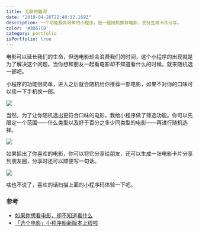 ```yaml
---
title: 无聊的脑洞
date: "2019-04-28T22:40:32.169Z"
description: 一个功能极其简单的小程序，摇一摇随机推荐电影，支持生成卡片分享。
color: '#3D67CB'
category: portfolio
isPortfolio: true
---
```


电影可以延长我们的生命，但选电影却会浪费我们的时间，这个小程序的出现就是为了解决这个问题。当你想和朋友一起看电影却不知道看什么的时候，就来随机选一部吧。

小程序的功能很简单，进入之后就会随机给你推荐一部电影，如果不对你的口味可以摇一下手机换一部。

![](./movielect/overview.jpg)

当然，为了让你随机选出更符合口味的电影，我给小程序做了筛选功能。你可以先限定一个范围——什么类型以及好于百分之多少同类型的电影——再进行随机选择。

![](./movielect/filter.jpeg)

如果摇出了你喜欢的电影，你可以将它分享给朋友，还可以生成一张电影卡片分享到朋友圈，分享时还可以顺便写一句话。

![](./movielect/share.jpeg)

啥也不说了，喜欢的话扫描上面的小程序码体验一下吧。

### 参考
- [如果你想看电影，却不知道看什么](https://mp.weixin.qq.com/s/4IyqP3jat9dFDDZsnxgpOg)
- [「选个电影」小程序船新版本上线啦](https://mp.weixin.qq.com/s/J9sPbhaNtbUlBuxEKYH5Pw)
